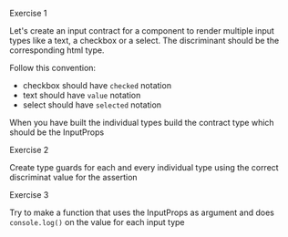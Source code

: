 Exercise 1

Let's create an input contract for a component to render multiple input types like a text, a checkbox or a select. The discriminant should be the corresponding html type.

Follow this convention:

- checkbox should have `checked` notation
- text should have `value` notation
- select should have `selected` notation

When you have built the individual types build the contract type which should be the InputProps

Exercise 2

Create type guards for each and every individual type using the correct discriminat value for the assertion

Exercise 3

Try to make a function that uses the InputProps as argument and does `console.log()` on the value for each input type
